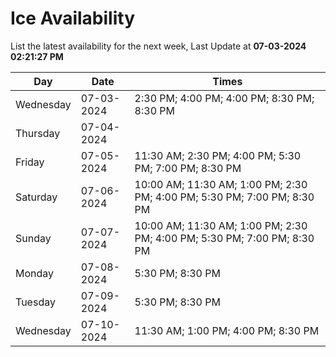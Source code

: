 # Ice Availability

List the latest availability for the next week, Last Update at **07-03-2024 02:21:27 PM**

| Day         | Date        | Times       |
| ----------- | ----------- | ----------- |
|Wednesday|07-03-2024|2:30 PM; 4:00 PM; 4:00 PM; 8:30 PM; 8:30 PM|
|Thursday|07-04-2024||
|Friday|07-05-2024|11:30 AM; 2:30 PM; 4:00 PM; 5:30 PM; 7:00 PM; 8:30 PM|
|Saturday|07-06-2024|10:00 AM; 11:30 AM; 1:00 PM; 2:30 PM; 4:00 PM; 5:30 PM; 7:00 PM; 8:30 PM|
|Sunday|07-07-2024|10:00 AM; 11:30 AM; 1:00 PM; 2:30 PM; 4:00 PM; 5:30 PM; 7:00 PM; 8:30 PM|
|Monday|07-08-2024|5:30 PM; 8:30 PM|
|Tuesday|07-09-2024|5:30 PM; 8:30 PM|
|Wednesday|07-10-2024|11:30 AM; 1:00 PM; 4:00 PM; 8:30 PM|
